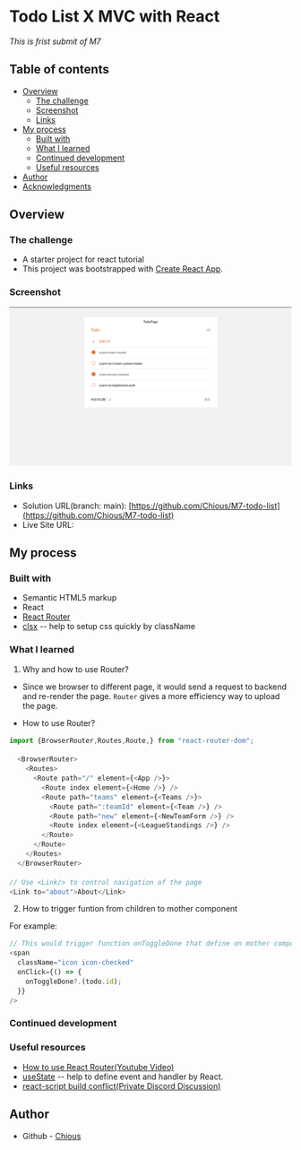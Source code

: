 # Todo List X MVC with React

_This is frist submit of M7_

## Table of contents

- [Overview](#overview)
  - [The challenge](#the-challenge)
  - [Screenshot](#screenshot)
  - [Links](#links)
- [My process](#my-process)
  - [Built with](#built-with)
  - [What I learned](#what-i-learned)
  - [Continued development](#continued-development)
  - [Useful resources](#useful-resources)
- [Author](#author)
- [Acknowledgments](#acknowledgments)

## Overview

### The challenge

- A starter project for react tutorial
- This project was bootstrapped with [Create React App](https://github.com/facebook/create-react-app).

### Screenshot

![](./screenshot.png)

### Links

- Solution URL(branch: main): [https://github.com/Chious/M7-todo-list](https://github.com/Chious/M7-todo-list)
- Live Site URL:

## My process

### Built with

- Semantic HTML5 markup
- React
- [React Router](https://reactrouter.com/en/main)
- [clsx](https://www.npmjs.com/package/clsx) -- help to setup css quickly by className

### What I learned

1. Why and how to use Router?

- Since we browser to different page, it would send a request to backend and re-render the page. `Router` gives a more efficiency way to upload the page.

- How to use Router?

```js
import {BrowserRouter,Routes,Route,} from "react-router-dom";

  <BrowserRouter>
    <Routes>
      <Route path="/" element={<App />}>
        <Route index element={<Home />} />
        <Route path="teams" element={<Teams />}>
          <Route path=":teamId" element={<Team />} />
          <Route path="new" element={<NewTeamForm />} />
          <Route index element={<LeagueStandings />} />
        </Route>
      </Route>
    </Routes>
  </BrowserRouter>

// Use <Link/> to control navigation of the page
<Link to="about">About</Link>
```

2. How to trigger funtion from children to mother component

For example:

```js
// This would trigger function onToggleDone that define on mother component with data todo.id
<span
  className="icon icon-checked"
  onClick={() => {
    onToggleDone?.(todo.id);
  }}
/>
```

### Continued development

### Useful resources

- [How to use React Router(Youtube Video)](https://www.youtube.com/watch?v=Bi0PCx8kZP4&list=PLODGJVEE6JCwCOTcJjs58iV5e6iVIBrpO&index=6)
- [useState](https://react.dev/reference/react/useState) -- help to define event and handler by React.
- [react-script build conflict(Private Discord Discussion)](https://discord.com/channels/925294714217967647/1159024050476167230/1159024050476167230)

## Author

- Github - [Chious](https://github.com/Chious)
